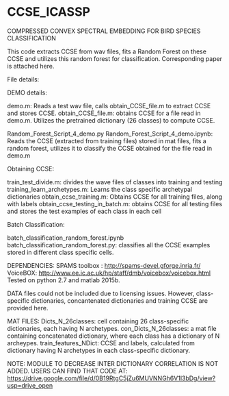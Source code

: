 # CCSE_ICASSP
COMPRESSED CONVEX SPECTRAL EMBEDDING FOR BIRD SPECIES CLASSIFICATION

This code extracts CCSE from wav files, fits a Random Forest on these CCSE and utilizes this random forest for classification.
Corresponding paper is attached here. 

File details:

DEMO details:

demo.m: Reads a test wav file, calls obtain_CCSE_file.m to extract CCSE and stores CCSE.
obtain_CCSE_file.m: obtains CCSE for a file read in demo.m. Utilizes the pretrained dictionary (26 classes) to compute CCSE.

Random_Forest_Script_4_demo.py
Random_Forest_Script_4_demo.ipynb: Reads the CCSE (extracted from training files) stored in mat files, fits a random forest, utilizes it
to classify the CCSE obtained for the file read in demo.m

Obtaining CCSE:

train_test_divide.m: divides the wave files of classes into training and testing
training_learn_archetypes.m: Learns the class specific archetypal dictionaries
obtain_ccse_training.m: Obtains CCSE for all training files, along with labels
obtain_ccse_testing_in_batch.m: obtains CCSE for all testing files and stores the test examples of each class in each cell

Batch Classification:

batch_classification_random_forest.ipynb
batch_classification_random_forest.py: classifies all the CCSE examples stored in different class specific cells. 


DEPENDENCIES: SPAMS toolbox : http://spams-devel.gforge.inria.fr/
              VoiceBOX: http://www.ee.ic.ac.uk/hp/staff/dmb/voicebox/voicebox.html 
              Tested on python 2.7 and matlab 2015b.

DATA files could not be included due to licensing issues. However, class-specific dictionaries, concantenated dictionaries and training CCSE
are provided here.

MAT FILES:
Dicts_N_26classes: cell containing 26 class-specific dictionaries, each having N archetypes.
con_Dicts_N_26classes: a mat file containing concatenated dictionary, where each class has a dictionary of N archeypes.
train_features_NDict: CCSE and labels, calculated from dictionary having N archetypes in each class-specific dictionary.



NOTE: MODULE TO DECREASE INTER DICTIONARY CORRELATION IS NOT ADDED. USERS CAN FIND THAT CODE AT: https://drive.google.com/file/d/0B19RtgC5jZu6MUVNNGh6V1l3bDg/view?usp=drive_open





